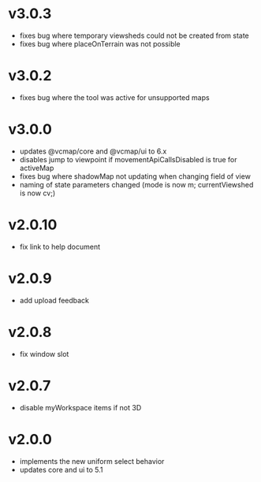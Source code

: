 # v3.0.3

- fixes bug where temporary viewsheds could not be created from state
- fixes bug where placeOnTerrain was not possible

# v3.0.2

- fixes bug where the tool was active for unsupported maps

# v3.0.0

- updates @vcmap/core and @vcmap/ui to 6.x
- disables jump to viewpoint if movementApiCallsDisabled is true for activeMap
- fixes bug where shadowMap not updating when changing field of view
- naming of state parameters changed (mode is now m; currentViewshed is now cv;)

# v2.0.10

- fix link to help document

# v2.0.9

- add upload feedback

# v2.0.8

- fix window slot

# v2.0.7

- disable myWorkspace items if not 3D

# v2.0.0

- implements the new uniform select behavior
- updates core and ui to 5.1
